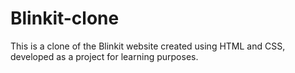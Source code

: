 # Blinkit-clone
This is a clone of the Blinkit website created using HTML and CSS, developed as a project for learning purposes.
